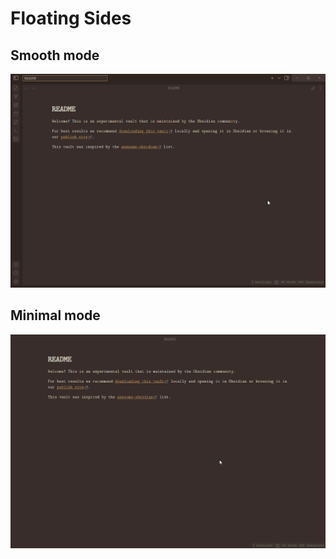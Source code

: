 # Floating Sides
## Smooth mode

![](https://github.com/kinmury/obsidian-ukiyo/blob/main/attachment/gifs/floating-sides-smooth.gif)

## Minimal mode

![](https://github.com/kinmury/obsidian-ukiyo/blob/main/attachment/gifs/floating-sides-minimal.gif)
